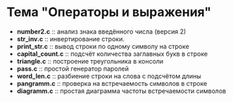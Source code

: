 # Тема "Операторы и выражения"

- **number2.c**       ::  анализ знака введённого числа (версия 2)
- **str_inv.c**       ::  инвертирование строки. 
- **print_str.c**     ::  вывод строки по одному символу на строке
- **capital_count.c** ::  подсчёт количества заглавных букв в строке
- **triangle.c**      ::  построение треугольника в консоли
- **pass.c**          ::  простой генератор паролей
- **word_len.c**      ::  разбиение строки на слова с подсчётом длины
- **pangramm.c**      ::  проверка на встречаемость символов в строке
- **diagramm.c**      ::  простая диаграмма частоты встречаемости символов